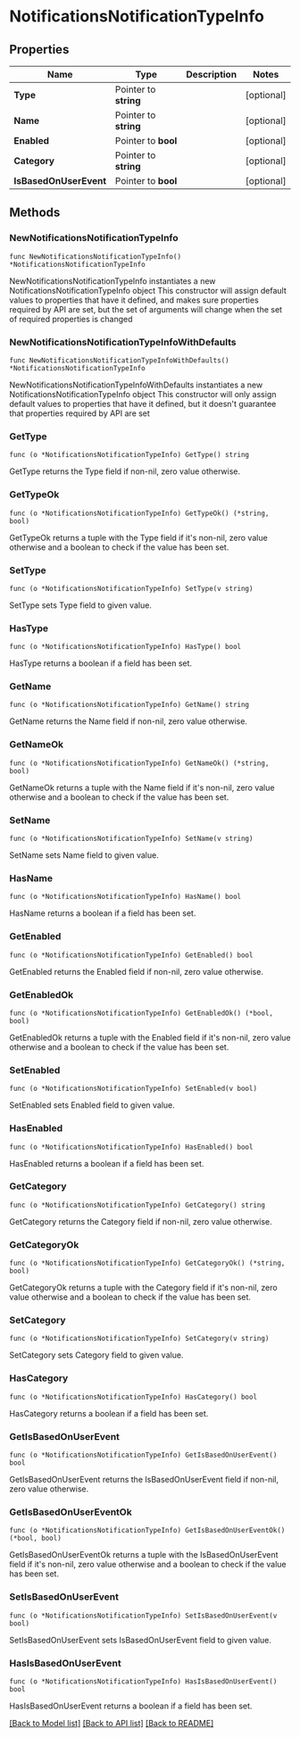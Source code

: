 # NotificationsNotificationTypeInfo

## Properties

Name | Type | Description | Notes
------------ | ------------- | ------------- | -------------
**Type** | Pointer to **string** |  | [optional] 
**Name** | Pointer to **string** |  | [optional] 
**Enabled** | Pointer to **bool** |  | [optional] 
**Category** | Pointer to **string** |  | [optional] 
**IsBasedOnUserEvent** | Pointer to **bool** |  | [optional] 

## Methods

### NewNotificationsNotificationTypeInfo

`func NewNotificationsNotificationTypeInfo() *NotificationsNotificationTypeInfo`

NewNotificationsNotificationTypeInfo instantiates a new NotificationsNotificationTypeInfo object
This constructor will assign default values to properties that have it defined,
and makes sure properties required by API are set, but the set of arguments
will change when the set of required properties is changed

### NewNotificationsNotificationTypeInfoWithDefaults

`func NewNotificationsNotificationTypeInfoWithDefaults() *NotificationsNotificationTypeInfo`

NewNotificationsNotificationTypeInfoWithDefaults instantiates a new NotificationsNotificationTypeInfo object
This constructor will only assign default values to properties that have it defined,
but it doesn't guarantee that properties required by API are set

### GetType

`func (o *NotificationsNotificationTypeInfo) GetType() string`

GetType returns the Type field if non-nil, zero value otherwise.

### GetTypeOk

`func (o *NotificationsNotificationTypeInfo) GetTypeOk() (*string, bool)`

GetTypeOk returns a tuple with the Type field if it's non-nil, zero value otherwise
and a boolean to check if the value has been set.

### SetType

`func (o *NotificationsNotificationTypeInfo) SetType(v string)`

SetType sets Type field to given value.

### HasType

`func (o *NotificationsNotificationTypeInfo) HasType() bool`

HasType returns a boolean if a field has been set.

### GetName

`func (o *NotificationsNotificationTypeInfo) GetName() string`

GetName returns the Name field if non-nil, zero value otherwise.

### GetNameOk

`func (o *NotificationsNotificationTypeInfo) GetNameOk() (*string, bool)`

GetNameOk returns a tuple with the Name field if it's non-nil, zero value otherwise
and a boolean to check if the value has been set.

### SetName

`func (o *NotificationsNotificationTypeInfo) SetName(v string)`

SetName sets Name field to given value.

### HasName

`func (o *NotificationsNotificationTypeInfo) HasName() bool`

HasName returns a boolean if a field has been set.

### GetEnabled

`func (o *NotificationsNotificationTypeInfo) GetEnabled() bool`

GetEnabled returns the Enabled field if non-nil, zero value otherwise.

### GetEnabledOk

`func (o *NotificationsNotificationTypeInfo) GetEnabledOk() (*bool, bool)`

GetEnabledOk returns a tuple with the Enabled field if it's non-nil, zero value otherwise
and a boolean to check if the value has been set.

### SetEnabled

`func (o *NotificationsNotificationTypeInfo) SetEnabled(v bool)`

SetEnabled sets Enabled field to given value.

### HasEnabled

`func (o *NotificationsNotificationTypeInfo) HasEnabled() bool`

HasEnabled returns a boolean if a field has been set.

### GetCategory

`func (o *NotificationsNotificationTypeInfo) GetCategory() string`

GetCategory returns the Category field if non-nil, zero value otherwise.

### GetCategoryOk

`func (o *NotificationsNotificationTypeInfo) GetCategoryOk() (*string, bool)`

GetCategoryOk returns a tuple with the Category field if it's non-nil, zero value otherwise
and a boolean to check if the value has been set.

### SetCategory

`func (o *NotificationsNotificationTypeInfo) SetCategory(v string)`

SetCategory sets Category field to given value.

### HasCategory

`func (o *NotificationsNotificationTypeInfo) HasCategory() bool`

HasCategory returns a boolean if a field has been set.

### GetIsBasedOnUserEvent

`func (o *NotificationsNotificationTypeInfo) GetIsBasedOnUserEvent() bool`

GetIsBasedOnUserEvent returns the IsBasedOnUserEvent field if non-nil, zero value otherwise.

### GetIsBasedOnUserEventOk

`func (o *NotificationsNotificationTypeInfo) GetIsBasedOnUserEventOk() (*bool, bool)`

GetIsBasedOnUserEventOk returns a tuple with the IsBasedOnUserEvent field if it's non-nil, zero value otherwise
and a boolean to check if the value has been set.

### SetIsBasedOnUserEvent

`func (o *NotificationsNotificationTypeInfo) SetIsBasedOnUserEvent(v bool)`

SetIsBasedOnUserEvent sets IsBasedOnUserEvent field to given value.

### HasIsBasedOnUserEvent

`func (o *NotificationsNotificationTypeInfo) HasIsBasedOnUserEvent() bool`

HasIsBasedOnUserEvent returns a boolean if a field has been set.


[[Back to Model list]](../README.md#documentation-for-models) [[Back to API list]](../README.md#documentation-for-api-endpoints) [[Back to README]](../README.md)


